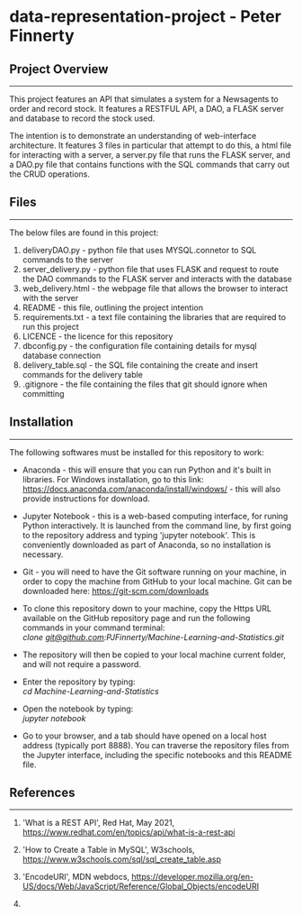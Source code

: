 # data-representation-project - Peter Finnerty

## Project Overview

***

This project features an API that simulates a system for a Newsagents to order and record stock. It features a RESTFUL API, a DAO, a FLASK server and database to record the stock used.

The intention is to demonstrate an understanding of web-interface architecture. It features 3 files in particular that attempt to do this, a html file for interacting with a server, a server.py file that runs the FLASK server, and a DAO.py file that contains functions with the SQL commands that carry out the CRUD operations.

## Files

***

The below files are found in this project:

1. deliveryDAO.py - python file that uses MYSQL.connetor to SQL commands to the server
2. server_delivery.py - python file that uses FLASK and request to route the DAO commands to the FLASK server and interacts with the database
3. web_delivery.html - the webpage file that allows the browser to interact with the server
4. README - this file, outlining the project intention
5. requirements.txt - a text file containing the libraries that are required to run this project
6. LICENCE - the licence for this repository
7. dbconfig.py - the configuration file containing details for mysql database connection
8. delivery_table.sql - the SQL file containing the create and insert commands for the delivery table
9. .gitignore - the file containing the files that git should ignore when committing


## Installation

***

The following softwares must be installed for this repository to work:
* Anaconda - this will ensure that you can run Python and it's built in libraries. For Windows installation, go to this link: https://docs.anaconda.com/anaconda/install/windows/ - this will also provide instructions for download.

* Jupyter Notebook - this is a web-based computing interface, for runing Python interactively. It is launched from the command line, by first going to the repository address and typing 'jupyter notebook'. This is conveniently downloaded as part of Anaconda, so no installation is necessary.

* Git - you will need to have the Git software running on your machine, in order to copy the machine from GitHub to your local machine. Git can be downloaded here: https://git-scm.com/downloads

* To clone this repository down to your machine, copy the Https URL available on the GitHub repository page and run the following commands in your command terminal:
<br>*clone git@github.com:PJFinnerty/Machine-Learning-and-Statistics.git*
- The repository will then be copied to your local machine current folder, and will not require a password.

- Enter the repository by typing:
<br>*cd Machine-Learning-and-Statistics*

- Open the notebook by typing:
<br>*jupyter notebook*

* Go to your browser, and a tab should have opened on a local host address (typically port 8888). You can traverse the repository files from the Jupyter interface, including the specific notebooks and this README file.

## References

***

1. 'What is a REST API', Red Hat, May 2021, https://www.redhat.com/en/topics/api/what-is-a-rest-api

2. 'How to Create a Table in MySQL', W3schools, https://www.w3schools.com/sql/sql_create_table.asp

3. 'EncodeURI', MDN webdocs, https://developer.mozilla.org/en-US/docs/Web/JavaScript/Reference/Global_Objects/encodeURI

4. 

